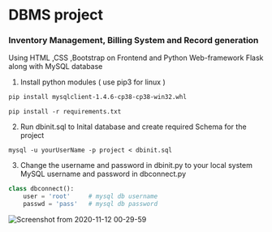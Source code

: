 # DBMS project
###  Inventory Management, Billing System and Record generation
Using HTML ,CSS ,Bootstrap on Frontend and Python Web-framework Flask along with MySQL database

1. Install python modules ( use pip3 for linux )
```bash
pip install mysqlclient-1.4.6-cp38-cp38-win32.whl
```
```linux
pip install -r requirements.txt
```

2. Run dbinit.sql to Inital database and create required Schema for the project
```
mysql -u yourUserName -p project < dbinit.sql
```

3. Change the username and password in dbinit.py to your local system MySQL username and password in dbconnect.py
```python
class dbconnect():
    user = 'root'     # mysql db username
    passwd = 'pass'   # mysql db password
```

![Screenshot from 2020-11-12 00-29-59](https://user-images.githubusercontent.com/57535120/98852888-5d04b180-247e-11eb-931b-feb7b1e1703e.png)


